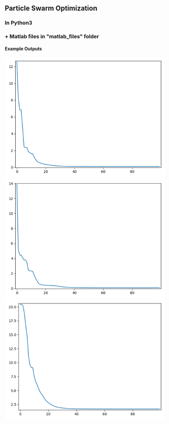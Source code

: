 ## Particle Swarm Optimization
### In Python3
### + Matlab files in "matlab_files" folder
#### Example Outputs
![Output1](images/myplot.png)
![Output2](images/myplot1.png)
![Output3](images/myplot2.png)